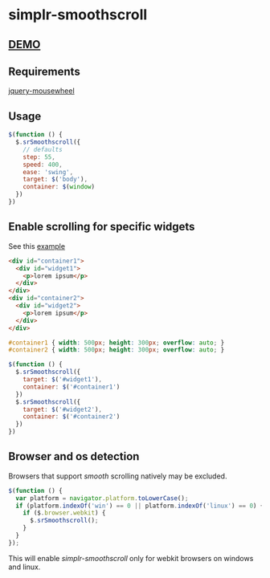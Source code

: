 
# simplr-smoothscroll


## [DEMO](http://simov.github.io/simplr-smoothscroll/examples)


## Requirements

[jquery-mousewheel](https://github.com/jquery/jquery-mousewheel)


## Usage

```js
$(function () {
  $.srSmoothscroll({
    // defaults
    step: 55,
    speed: 400,
    ease: 'swing',
    target: $('body'),
    container: $(window)
  })
})
```


## Enable scrolling for specific widgets

See this [example](http://simov.github.io/simplr-smoothscroll/examples/example-02.html)

```html
<div id="container1">
  <div id="widget1">
    <p>lorem ipsum</p>
  </div>
</div>
<div id="container2">
  <div id="widget2">
    <p>lorem ipsum</p>
  </div>
</div>
```

```css
#container1 { width: 500px; height: 300px; overflow: auto; }
#container2 { width: 500px; height: 300px; overflow: auto; }
```

```js
$(function () {
  $.srSmoothscroll({
    target: $('#widget1'),
    container: $('#container1')
  })
  $.srSmoothscroll({
    target: $('#widget2'),
    container: $('#container2')
  })
})
```


## Browser and os detection

Browsers that support *smooth* scrolling natively may be excluded.

```js
$(function () {
  var platform = navigator.platform.toLowerCase();
  if (platform.indexOf('win') == 0 || platform.indexOf('linux') == 0) {
    if ($.browser.webkit) {
      $.srSmoothscroll();
    }
  }
});
```

This will enable *simplr-smoothscroll* only for webkit browsers on windows and linux.
